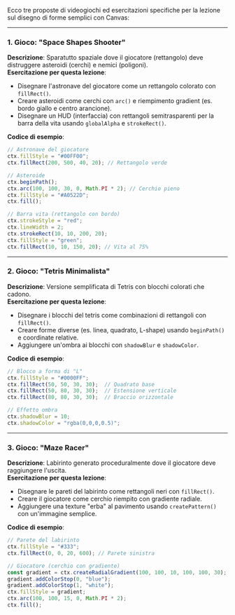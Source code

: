 Ecco tre proposte di videogiochi ed esercitazioni specifiche per la lezione sul disegno di forme semplici con Canvas:

---

### **1. Gioco: "Space Shapes Shooter"**  
**Descrizione**: Sparatutto spaziale dove il giocatore (rettangolo) deve distruggere asteroidi (cerchi) e nemici (poligoni).  
**Esercitazione per questa lezione**:  
- Disegnare l'astronave del giocatore come un rettangolo colorato con `fillRect()`.  
- Creare asteroidi come cerchi con `arc()` e riempimento gradient (es. bordo giallo e centro arancione).  
- Disegnare un HUD (interfaccia) con rettangoli semitrasparenti per la barra della vita usando `globalAlpha` e `strokeRect()`.  

**Codice di esempio**:  
```javascript
// Astronave del giocatore
ctx.fillStyle = "#00FF00";
ctx.fillRect(200, 500, 40, 20); // Rettangolo verde

// Asteroide
ctx.beginPath();
ctx.arc(100, 100, 30, 0, Math.PI * 2); // Cerchio pieno
ctx.fillStyle = "#A0522D";
ctx.fill();

// Barra vita (rettangolo con bordo)
ctx.strokeStyle = "red";
ctx.lineWidth = 2;
ctx.strokeRect(10, 10, 200, 20);
ctx.fillStyle = "green";
ctx.fillRect(10, 10, 150, 20); // Vita al 75%
```

---

### **2. Gioco: "Tetris Minimalista"**  
**Descrizione**: Versione semplificata di Tetris con blocchi colorati che cadono.  
**Esercitazione per questa lezione**:  
- Disegnare i blocchi del tetris come combinazioni di rettangoli con `fillRect()`.  
- Creare forme diverse (es. linea, quadrato, L-shape) usando `beginPath()` e coordinate relative.  
- Aggiungere un'ombra ai blocchi con `shadowBlur` e `shadowColor`.  

**Codice di esempio**:  
```javascript
// Blocco a forma di "L"
ctx.fillStyle = "#0000FF";
ctx.fillRect(50, 50, 30, 30);  // Quadrato base
ctx.fillRect(50, 80, 30, 30);  // Estensione verticale
ctx.fillRect(80, 80, 30, 30);  // Braccio orizzontale

// Effetto ombra
ctx.shadowBlur = 10;
ctx.shadowColor = "rgba(0,0,0,0.5)";
```

---

### **3. Gioco: "Maze Racer"**  
**Descrizione**: Labirinto generato proceduralmente dove il giocatore deve raggiungere l'uscita.  
**Esercitazione per questa lezione**:  
- Disegnare le pareti del labirinto come rettangoli neri con `fillRect()`.  
- Creare il giocatore come cerchio riempito con gradiente radiale.  
- Aggiungere una texture "erba" al pavimento usando `createPattern()` con un'immagine semplice.  

**Codice di esempio**:  
```javascript
// Parete del labirinto
ctx.fillStyle = "#333";
ctx.fillRect(0, 0, 20, 600); // Parete sinistra

// Giocatore (cerchio con gradiente)
const gradient = ctx.createRadialGradient(100, 100, 10, 100, 100, 30);
gradient.addColorStop(0, "blue");
gradient.addColorStop(1, "white");
ctx.fillStyle = gradient;
ctx.arc(100, 100, 15, 0, Math.PI * 2);
ctx.fill();
```

